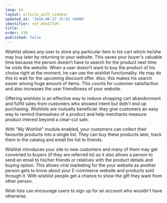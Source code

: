 ```yaml
---
lang: en
layout: article_with_sidebar
updated_at: '2018-06-27 15:53 +0400'
identifier: ref_60uS71VK
title: ''
order: 330
published: false
---
```

Wishlist allows any user to store any particular item in his cart which he/she may buy later by returning to your website. This saves your buyer's valuable time because the person doesn’t have to search for the product next time he visits the website. When a user doesn’t want to buy the product of his choice right at the moment, he can use the wishlist functionality. He may do this to wait for the upcoming discount offer. Also, this makes his search easier among huge amount of items. This counts for customer satisfaction and also increases the user friendliness of your website.

Offering wishlists is an effective way to reduce shopping cart abandonment and fulfill sales from customers who showed intent but didn't end up purchasing. Wishlists are mutually beneficial: they give customers an easy way to remind themselves of a product and help merchants measure product interest beyond a clear-cut sale.


With "My Wishlist" module enabled, your customers can collect their favourite products into a single list. They can buy these products later, track them in the catalog and email the list to friends.


Wishlist introduces your site to new customers and many of them may get converted to buyers (if they are referred to) as it also allows a person to send an email to his/her friends or relatives with the product details and buying option. This allows viral marketing for the your website as another person gets to know about your E-commerce website and products sold through it. With wishlist people get a chance to show the gift they want from other person.

Wish lists can encourage users to sign up for an account who wouldn't have otherwise.